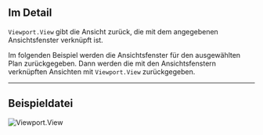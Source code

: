 ## Im Detail
`Viewport.View` gibt die Ansicht zurück, die mit dem angegebenen Ansichtsfenster verknüpft ist.

Im folgenden Beispiel werden die Ansichtsfenster für den ausgewählten Plan zurückgegeben. Dann werden die mit den Ansichtsfenstern verknüpften Ansichten mit `Viewport.View` zurückgegeben.
___
## Beispieldatei

![Viewport.View](./Revit.Elements.Viewport.View_img.jpg)
